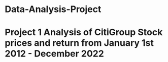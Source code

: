 # Data-Analysis-Project
# Project 1 Analysis of CitiGroup Stock prices and return from January 1st 2012 - December 2022
